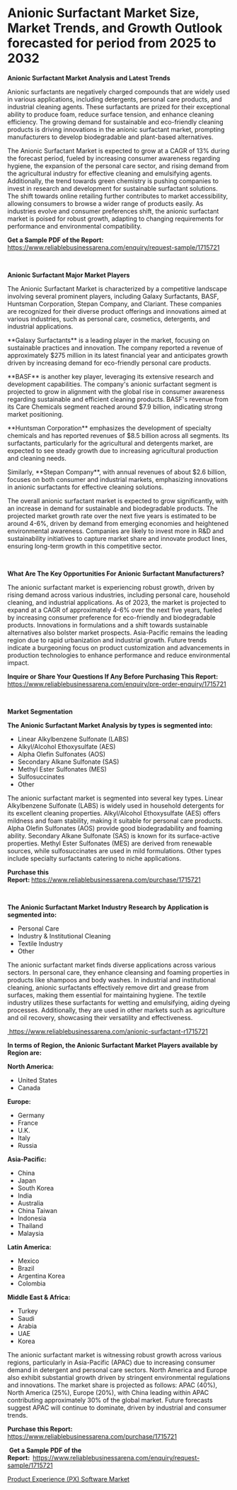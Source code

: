 <p><h1>Anionic Surfactant Market Size, Market Trends, and Growth Outlook forecasted for period from 2025 to 2032</h1></p><p><strong>Anionic Surfactant Market Analysis and Latest Trends</strong></p>
<p><p>Anionic surfactants are negatively charged compounds that are widely used in various applications, including detergents, personal care products, and industrial cleaning agents. These surfactants are prized for their exceptional ability to produce foam, reduce surface tension, and enhance cleaning efficiency. The growing demand for sustainable and eco-friendly cleaning products is driving innovations in the anionic surfactant market, prompting manufacturers to develop biodegradable and plant-based alternatives.</p><p>The Anionic Surfactant Market is expected to grow at a CAGR of 13% during the forecast period, fueled by increasing consumer awareness regarding hygiene, the expansion of the personal care sector, and rising demand from the agricultural industry for effective cleaning and emulsifying agents. Additionally, the trend towards green chemistry is pushing companies to invest in research and development for sustainable surfactant solutions. The shift towards online retailing further contributes to market accessibility, allowing consumers to browse a wider range of products easily. As industries evolve and consumer preferences shift, the anionic surfactant market is poised for robust growth, adapting to changing requirements for performance and environmental compatibility.</p></p>
<p><strong>Get a Sample PDF of the Report:&nbsp;</strong> <a href="https://www.reliablebusinessarena.com/enquiry/request-sample/1715721?utm_campaign=2003&utm_medium=2&utm_source=Github&utm_content=ia&utm_term=12012025&utm_id=anionic-surfactant">https://www.reliablebusinessarena.com/enquiry/request-sample/1715721</a></p>
<p>&nbsp;</p>
<p><strong>Anionic Surfactant Major Market Players</strong></p>
<p><p>The Anionic Surfactant Market is characterized by a competitive landscape involving several prominent players, including Galaxy Surfactants, BASF, Huntsman Corporation, Stepan Company, and Clariant. These companies are recognized for their diverse product offerings and innovations aimed at various industries, such as personal care, cosmetics, detergents, and industrial applications.</p><p>**Galaxy Surfactants** is a leading player in the market, focusing on sustainable practices and innovation. The company reported a revenue of approximately $275 million in its latest financial year and anticipates growth driven by increasing demand for eco-friendly personal care products.</p><p>**BASF** is another key player, leveraging its extensive research and development capabilities. The company's anionic surfactant segment is projected to grow in alignment with the global rise in consumer awareness regarding sustainable and efficient cleaning products. BASF's revenue from its Care Chemicals segment reached around $7.9 billion, indicating strong market positioning.</p><p>**Huntsman Corporation** emphasizes the development of specialty chemicals and has reported revenues of $8.5 billion across all segments. Its surfactants, particularly for the agricultural and detergents market, are expected to see steady growth due to increasing agricultural production and cleaning needs.</p><p>Similarly, **Stepan Company**, with annual revenues of about $2.6 billion, focuses on both consumer and industrial markets, emphasizing innovations in anionic surfactants for effective cleaning solutions.</p><p>The overall anionic surfactant market is expected to grow significantly, with an increase in demand for sustainable and biodegradable products. The projected market growth rate over the next five years is estimated to be around 4-6%, driven by demand from emerging economies and heightened environmental awareness. Companies are likely to invest more in R&D and sustainability initiatives to capture market share and innovate product lines, ensuring long-term growth in this competitive sector.</p></p>
<p>&nbsp;</p>
<p><strong>What Are The Key Opportunities For Anionic Surfactant Manufacturers?</strong></p>
<p><p>The anionic surfactant market is experiencing robust growth, driven by rising demand across various industries, including personal care, household cleaning, and industrial applications. As of 2023, the market is projected to expand at a CAGR of approximately 4-6% over the next five years, fueled by increasing consumer preference for eco-friendly and biodegradable products. Innovations in formulations and a shift towards sustainable alternatives also bolster market prospects. Asia-Pacific remains the leading region due to rapid urbanization and industrial growth. Future trends indicate a burgeoning focus on product customization and advancements in production technologies to enhance performance and reduce environmental impact.</p></p>
<p><strong>Inquire or Share Your Questions If Any Before Purchasing This Report:</strong> <a href="https://www.reliablebusinessarena.com/enquiry/pre-order-enquiry/1715721?utm_campaign=2003&utm_medium=2&utm_source=Github&utm_content=ia&utm_term=12012025&utm_id=anionic-surfactant">https://www.reliablebusinessarena.com/enquiry/pre-order-enquiry/1715721</a></p>
<p>&nbsp;</p>
<p><strong>Market Segmentation</strong></p>
<p><strong>The Anionic Surfactant Market Analysis by types is segmented into:</strong></p>
<p><ul><li>Linear Alkylbenzene Sulfonate (LABS)</li><li>Alkyl/Alcohol Ethoxysulfate (AES)</li><li>Alpha Olefin Sulfonates (AOS)</li><li>Secondary Alkane Sulfonate (SAS)</li><li>Methyl Ester Sulfonates (MES)</li><li>Sulfosuccinates</li><li>Other</li></ul></p>
<p><p>The anionic surfactant market is segmented into several key types. Linear Alkylbenzene Sulfonate (LABS) is widely used in household detergents for its excellent cleaning properties. Alkyl/Alcohol Ethoxysulfate (AES) offers mildness and foam stability, making it suitable for personal care products. Alpha Olefin Sulfonates (AOS) provide good biodegradability and foaming ability. Secondary Alkane Sulfonate (SAS) is known for its surface-active properties. Methyl Ester Sulfonates (MES) are derived from renewable sources, while sulfosuccinates are used in mild formulations. Other types include specialty surfactants catering to niche applications.</p></p>
<p><strong>Purchase this Report:&nbsp;</strong><a href="https://www.reliablebusinessarena.com/purchase/1715721?utm_campaign=2003&utm_medium=2&utm_source=Github&utm_content=ia&utm_term=12012025&utm_id=anionic-surfactant">https://www.reliablebusinessarena.com/purchase/1715721</a></p>
<p>&nbsp;</p>
<p><strong>The Anionic Surfactant Market Industry Research by Application is segmented into:</strong></p>
<p><ul><li>Personal Care</li><li>Industry & Institutional Cleaning</li><li>Textile Industry</li><li>Other</li></ul></p>
<p><p>The anionic surfactant market finds diverse applications across various sectors. In personal care, they enhance cleansing and foaming properties in products like shampoos and body washes. In industrial and institutional cleaning, anionic surfactants effectively remove dirt and grease from surfaces, making them essential for maintaining hygiene. The textile industry utilizes these surfactants for wetting and emulsifying, aiding dyeing processes. Additionally, they are used in other markets such as agriculture and oil recovery, showcasing their versatility and effectiveness.</p></p>
<p><a href="https://www.reliablebusinessarena.com/anionic-surfactant-r1715721?utm_campaign=2003&utm_medium=2&utm_source=Github&utm_content=ia&utm_term=12012025&utm_id=anionic-surfactant">&nbsp;https://www.reliablebusinessarena.com/anionic-surfactant-r1715721</a></p>
<p><strong>In terms of Region, the Anionic Surfactant Market Players available by Region are:</strong></p>
<p>
    <p> <strong> North America: </strong>
        <ul>
            <li>United States</li>
            <li>Canada</li>
        </ul>
        </p> 
    <p> <strong> Europe: </strong>
        <ul>
            <li>Germany</li>
            <li>France</li>
            <li>U.K.</li>
            <li>Italy</li>
            <li>Russia</li>
        </ul>
        </p> 
    <p> <strong> Asia-Pacific: </strong>
        <ul>
            <li>China</li>
            <li>Japan</li>
            <li>South Korea</li>
            <li>India</li>
            <li>Australia</li>
            <li>China Taiwan</li>
            <li>Indonesia</li>
            <li>Thailand</li>
            <li>Malaysia</li>
        </ul>
        </p> 
    <p> <strong> Latin America: </strong>
        <ul>
            <li>Mexico</li>
            <li>Brazil</li>
            <li>Argentina Korea</li>
            <li>Colombia</li>
        </ul>
        </p> 
    <p> <strong> Middle East & Africa: </strong>
        <ul>
            <li>Turkey</li>
            <li>Saudi</li>
            <li>Arabia</li>
            <li>UAE</li>
            <li>Korea</li>
        </ul>
    </p>
    </p>
<p><p>The anionic surfactant market is witnessing robust growth across various regions, particularly in Asia-Pacific (APAC) due to increasing consumer demand in detergent and personal care sectors. North America and Europe also exhibit substantial growth driven by stringent environmental regulations and innovations. The market share is projected as follows: APAC (40%), North America (25%), Europe (20%), with China leading within APAC contributing approximately 30% of the global market. Future forecasts suggest APAC will continue to dominate, driven by industrial and consumer trends.</p></p>
<p><strong>Purchase this Report: </strong><a href="https://www.reliablebusinessarena.com/purchase/1715721?utm_campaign=2003&utm_medium=2&utm_source=Github&utm_content=ia&utm_term=12012025&utm_id=anionic-surfactant">https://www.reliablebusinessarena.com/purchase/1715721</a></p>
<p>&nbsp;<strong>Get a Sample PDF of the Report:&nbsp;&nbsp;</strong><a href="https://www.reliablebusinessarena.com/enquiry/request-sample/1715721?utm_campaign=2003&utm_medium=2&utm_source=Github&utm_content=ia&utm_term=12012025&utm_id=anionic-surfactant">https://www.reliablebusinessarena.com/enquiry/request-sample/1715721</a></p>
<p><strong></strong></p>
<p><p><a href="https://github.com/gulaimolin/Market-Research-Report-List-7/blob/main/product-experience-px-software-market.md?utm_campaign=2003&utm_medium=2&utm_source=Github&utm_content=ia&utm_term=12012025&utm_id=anionic-surfactant">Product Experience (PX) Software Market</a></p></p>